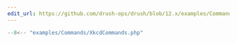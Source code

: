 ```yaml
---
edit_url: https://github.com/drush-ops/drush/blob/12.x/examples/Commands/XkcdCommands.php
---
```

```php
--8<-- "examples/Commands/XkcdCommands.php"
```
